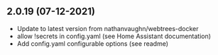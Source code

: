 
## 2.0.19 (07-12-2021)
- Update to latest version from nathanvaughn/webtrees-docker
- allow !secrets in config.yaml (see Home Assistant documentation)
- Add config.yaml configurable options (see readme)

